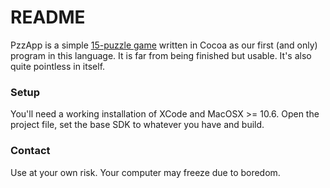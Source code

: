 # README #

PzzApp is a simple [15-puzzle game](http://en.wikipedia.org/wiki/15_puzzle) written in Cocoa as our first (and only) program in this language. It is far from being finished but usable. It's also quite pointless in itself.

### Setup ###

You'll need a working installation of XCode and MacOSX >= 10.6. Open the project file, set the base SDK to whatever you have and build.

### Contact ###

Use at your own risk. Your computer may freeze due to boredom.